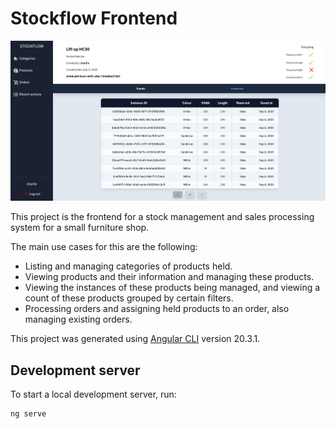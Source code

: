 # Stockflow Frontend

<img src="stockflow_front.png" alt="Stockflow Frontend" />

This project is the frontend for a stock management and sales processing system for a small furniture shop.

The main use cases for this are the following:

- Listing and managing categories of products held.
- Viewing products and their information and managing these products.
- Viewing the instances of these products being managed, and viewing a count of these products grouped by certain filters.
- Processing orders and assigning held products to an order, also managing existing orders.

This project was generated using [Angular CLI](https://github.com/angular/angular-cli) version 20.3.1.

## Development server

To start a local development server, run:

```bash
ng serve
```
